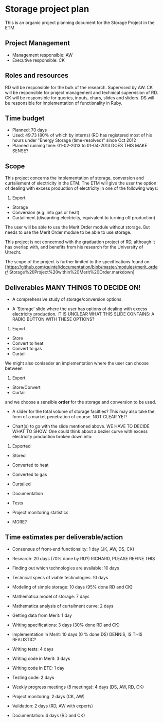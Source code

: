 # Storage project plan 

This is an organic project planning document for the Storage Project in the ETM.

## Project Management

* Management responsible: AW
* Executive responsible: CK

## Roles and resources

RD will be responsible for the bulk of the research. Supervised by AW.
CK will be responsible for project management and technical supervision of RD.
CK will be responsible for queries, inputs, chars, slides and sliders.
DS will be responsible for implementation of functionality in Ruby.

## Time budget

* Planned: 70 days 
* Used: 49.73 (80% of which by interns) (RD has registered
  most of his hours under "Energy Storage (time-resolved)" since Oct 2012 
* Planned running time: 01-02-2013 to 01-04-2013 DOES THIS MAKE SENSE?

## Scope

This project concerns the implementation of storage, conversion and curtailement
of electricity in the ETM. 
The ETM will give the user the option of dealing with excess production of 
electricity in one of the following ways:

1. Export
* Storage
* Conversion (e.g. into gas or heat)
* Curtailment (discarding electricity, equivalent to turning off production)

The user will be able to use the Merit Order module without storage. But needs 
to use the Merit Order module to be able to use storage.

This project is not concerned with the graduation project of RD, although it 
has overlap with, and benefits from his research for the University of Utrecht.

The scope of the project is further limited to the specifications found on
[https://github.com/quintel/documentation/blob/master/modules/merit_order/
Storage%20Project%20within%20Merit%20Order.markdown]

## Deliverables MANY THINGS TO DECIDE ON!

* A comprehensive study of storage/conversion options.

* A 'Storage' slide where the user has options of dealing with excess 
electricity production. IT IS UNCLEAR WHAT THIS SLIDE CONTAINS: A RADIO BUTTON 
WITH THESE OPTIONS?

1. Export
* Store
* Convert to heat
* Convert to gas
* Curtail

We might also coniseder an implementation where the user can choose between

1. Export
* Store/Convert
* Curtail

and we choose a sensible **order** for the storage and conversion to be used.

* A slider for the total volume of storage facilties? This may also take the 
form of a market penetration of course. NOT CLEAR YET!

* Chart(s) to go with the slide mentioned above. WE HAVE TO DECIDE WHAT TO SHOW.
One could think about a bezier curve with excess electricity production broken 
down into:

1. Exported
* Stored
* Converted to heat
* Converted to gas
* Curtailed

* Documentation
* Tests
* Project monitoring statistics

* MORE?

## Time estimates per deliverable/action

* Consensus of front-end functionality:           1 day (JK, AW, DS, CK)

* Research: 20 days (70% done by RD?) RICHARD, PLEASE REFINE THIS
 * Finding out which technologies are available:  10 days
 * Technical specs of viable technologies:        10 days

* Modeling of simple storage:                     10 days (95% done RD and CK)
 * Mathematica model of storage:                  7 days
 * Mathematica analysis of curtailment curve:     2 days
 * Getting data from Merit:                       1 day

* Writing specifications:                         3 days (30% done RD and CK)

* Implementation in Merit: 10 days (0 % done DS) DENNIS, IS THIS REALISTIC?
 * Writing tests:                                 4 days
 * Writing code in Merit:                         3 days
 * Writing code in ETE:                           1 day
 * Testing code:                                  2 days

* Weekly progress meetings (8 meetings):          4 days (DS, AW, RD, CK)

* Project monitoring:                             2 days (CK, AW)

* Validation:                                     2 days (RD, AW with experts)

* Documentation:                                  4 days (RD and CK)
